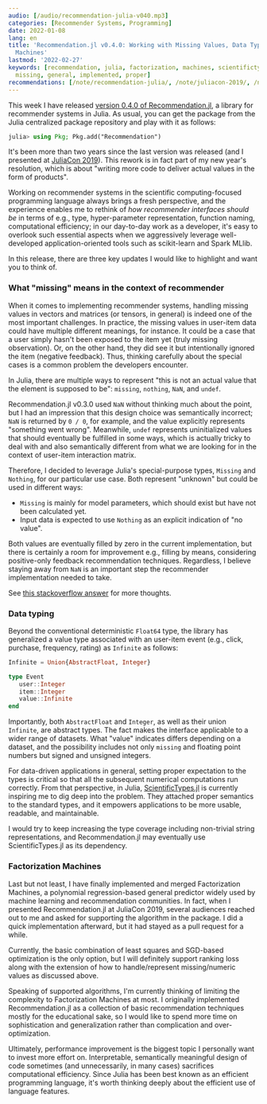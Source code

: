 ```yaml
---
audio: [/audio/recommendation-julia-v040.mp3]
categories: [Recommender Systems, Programming]
date: 2022-01-08
lang: en
title: 'Recommendation.jl v0.4.0: Working with Missing Values, Data Typing, and Factorization
  Machines'
lastmod: '2022-02-27'
keywords: [recommendation, julia, factorization, machines, scientifictypes, types,
  missing, general, implemented, proper]
recommendations: [/note/recommendation-julia/, /note/juliacon-2019/, /note/recommendation-julia-documenter/]
---
```


This week I have released [version 0.4.0 of Recommendation.jl](https://github.com/takuti/Recommendation.jl/releases/tag/v0.4.0), a library for recommender systems in Julia. As usual, you can get the package from the Julia centralized package repository and play with it as follows:

```julia
julia> using Pkg; Pkg.add("Recommendation")
```

It's been more than two years since the last version was released (and I presented at [JuliaCon 2019](/work/juliacon-2019/)). This rework is in fact part of my new year's resolution, which is about "writing more code to deliver actual values in the form of products".

Working on recommender systems in the scientific computing-focused programming language always brings a fresh perspective, and the experience enables me to rethink of *how recommender interfaces should be* in terms of e.g., type, hyper-parameter representation, function naming, computational efficiency; in our day-to-day work as a developer, it's easy to overlook such essential aspects when we aggressively leverage well-developed application-oriented tools such as scikit-learn and Spark MLlib.

In this release, there are three key updates I would like to highlight and want you to think of.

### What "missing" means in the context of recommender

When it comes to implementing recommender systems, handling missing values in vectors and matrices (or tensors, in general) is indeed one of the most important challenges. In practice, the missing values in user-item data could have multiple different meanings, for instance. It could be a case that a user simply hasn't been exposed to the item yet (truly missing observation). Or, on the other hand, they did see it but intentionally ignored the item (negative feedback). Thus, thinking carefully about the special cases is a common problem the developers encounter.

In Julia, there are multiple ways to represent "this is not an actual value that the element is supposed to be": `missing`, `nothing`, `NaN`, and `undef`.

Recommendation.jl v0.3.0 used `NaN` without thinking much about the point, but I had an impression that this design choice was semantically incorrect; `NaN` is returned by `0 / 0`, for example, and the value explicitly represents "something went wrong". Meanwhile, `undef` represents uninitialized values that should eventually be fulfilled in some ways, which is actually tricky to deal with and also semantically different from what we are looking for in the context of user-item interaction matrix.

Therefore, I decided to leverage Julia's special-purpose types, `Missing` and `Nothing`, for our particular use case. Both represent "unknown" but could be used in different ways:

- `Missing` is mainly for model parameters, which should exist but have not been calculated yet.
- Input data is expected to use `Nothing` as an explicit indication of "no value".

Both values are eventually filled by zero in the current implementation, but there is certainly a room for improvement e.g., filling by means, considering positive-only feedback recommendation techniques. Regardless, I believe staying away from `NaN` is an important step the recommender implementation needed to take.

See [this stackoverflow answer](https://stackoverflow.com/questions/61936371/usage-and-convention-differences-between-missing-nothing-undef-and-nan-in-jul) for more thoughts.

### Data typing

Beyond the conventional deterministic `Float64` type, the library has generalized a value type associated with an user-item event (e.g., click, purchase, frequency, rating) as `Infinite` as follows:

```julia
Infinite = Union{AbstractFloat, Integer}

type Event
   user::Integer
   item::Integer
   value::Infinite
end
```

Importantly, both `AbstractFloat` and `Integer`, as well as their union `Infinite`, are abstract types. The fact makes the interface applicable to a wider range of datasets. What "value" indicates differs depending on a dataset, and the possibility includes not only `missing` and floating point numbers but signed and unsigned integers.

For data-driven applications in general, setting proper expectation to the types is critical so that all the subsequent numerical computations run correctly. From that perspective, in Julia, [ScientificTypes.jl](https://juliaai.github.io/ScientificTypes.jl/dev/) is currently inspiring me to dig deep into the problem. They attached proper semantics to the standard types, and it empowers applications to be more usable, readable, and maintainable.

I would try to keep increasing the type coverage including non-trivial string representations, and Recommendation.jl may eventually use ScientificTypes.jl as its dependency.

### Factorization Machines

Last but not least, I have finally implemented and merged Factorization Machines, a polynomial regression-based general predictor widely used by machine learning and recommendation communities. In fact, when I presented Recommendation.jl at JuliaCon 2019, several audiences reached out to me and asked for supporting the algorithm in the package. I did a quick implementation afterward, but it had stayed as a pull request for a while.

Currently, the basic combination of least squares and SGD-based optimization is the only option, but I will definitely support ranking loss along with the extension of how to handle/represent missing/numeric values as discussed above.

Speaking of supported algorithms, I'm currently thinking of limiting the complexity to Factorization Machines at most. I originally implemented Recommendation.jl as a collection of basic recommendation techniques mostly for the educational sake, so I would like to spend more time on sophistication and generalization rather than complication and over-optimization.

Ultimately, performance improvement is the biggest topic I personally want to invest more effort on. Interpretable, semantically meaningful design of code sometimes (and unnecessarily, in many cases) sacrifices computational efficiency. Since Julia has been best known as an efficient programming language, it's worth thinking deeply about the efficient use of language features.


